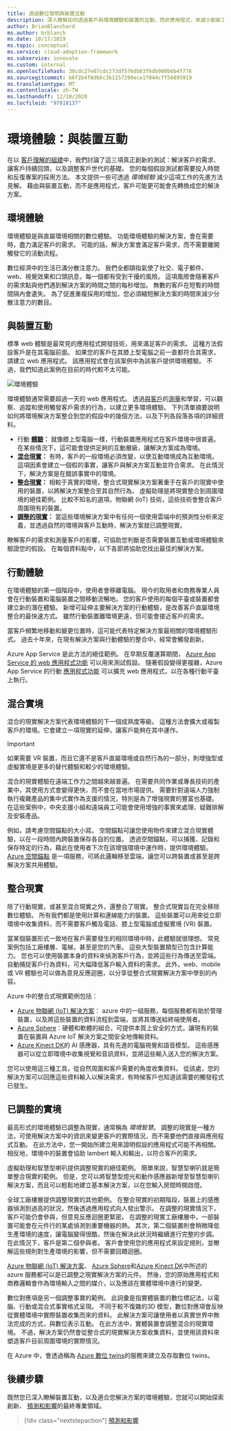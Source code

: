 ```yaml
---
title: 透過數位發明與裝置互動
description: 深入瞭解如何透過客戶與環境體驗和裝置的互動，而非應用程式，來減少創新工作。
author: BrianBlanchard
ms.author: brblanch
ms.date: 10/17/2019
ms.topic: conceptual
ms.service: cloud-adoption-framework
ms.subservice: innovate
ms.custom: internal
ms.openlocfilehash: 30cdc27e87cdc273df576db03f6db980b6b4f776
ms.sourcegitcommit: b6f2b4f8db6c3b1157299ece1f044cff56895919
ms.translationtype: MT
ms.contentlocale: zh-TW
ms.lasthandoff: 12/10/2020
ms.locfileid: "97018137"
---
```

# <a name="ambient-experiences-interact-with-devices"></a>環境體驗：與裝置互動

在以 [客戶理解的組建](./build.md)中，我們討論了這三項真正創新的測試：解決客戶的需求、讓客戶持續回頭，以及調整客戶世代的基礎。 您的每個假設測試都需要投入時間和反復專案的採用方法。 本文提供一些可透過 *環境經驗* 減少這項工作的先進方法見解。 藉由與裝置互動，而不是應用程式，客戶可能更可能會先轉換成您的解決方案。

## <a name="ambient-experiences"></a>環境體驗

環境體驗是與直屬環境相關的數位體驗。 功能環境體驗的解決方案，會在需要時，盡力滿足客戶的需求。 可能的話，解決方案會滿足客戶需求，而不需要離開觸發它的活動流程。

數位經濟中的生活已滿分散注意力。 我們全都頤指氣使了社交、電子郵件、web、視覺效果和口頭訊息，每一個都有受到干擾的風險。 這項風險會隨著客戶的需求點與他們遇到解決方案的時間之間的每秒增加。 無數的客戶在短暫的時間間隔內會遺失。 為了促進重複採用的增加，您必須縮短解決方案的時間來減少分散注意力的數目。

## <a name="interact-with-devices"></a>與裝置互動

標準 web 體驗是最常見的應用程式開發技術，用來滿足客戶的需求。 這種方法假設客戶是在其電腦前面。 如果您的客戶在其膝上型電腦之前一直都符合其需求，請建立 web 應用程式。 該應用程式會在該案例中為該客戶提供環境體驗。 不過，我們知道此案例在目前的時代較不太可能。

![環境體驗](../../_images/innovate/ambient-experiences.png)

環境體驗通常需要超過一天的 web 應用程式。 透過[與客戶](./learn.md)的[測量](./measure.md)和學習，可以觀察、追蹤和使用觸發客戶需求的行為，以建立更多環境體驗。 下列清單摘要說明如何將環境解決方案整合到您的假設中的幾個方法，以及下列各段落各項的詳細資料。

- 行動 **[體驗](#mobile-experience)：** 就像膝上型電腦一樣，行動裝置應用程式在客戶環境中很普遍。 在某些情況下，這可能會提供足夠的互動層級，讓解決方案成為環境。
- **[混合現實](#mixed-reality)：** 有時，客戶的一般環境必須改變，以使互動環境成為互動環境。 這項因素會建立一個假的事實，讓客戶與解決方案互動並符合需求。 在此情況下，解決方案是在錯誤事實中的環境。
- **[整合現實](#integrated-reality)：** 相較于真實的環境，整合式現實解決方案著重于在客戶的現實中使用的裝置，以將解決方案整合至其自然行為。 虛擬助理是將現實整合到周圍環境的絕佳範例。 比較不知名的選項，物聯網 (IoT) 技術，這些技術會整合客戶周圍現有的裝置。
- **[調整的現實](#adjusted-reality)：** 當這些環境解決方案中有任何一個使用雲端中的預測性分析來定義，並透過自然的環境與客戶互動時，解決方案就已調整現實。

瞭解客戶的需求和測量客戶的影響，可協助您判斷是否需要裝置互動或環境體驗來驗證您的假設。 在每個資料點中，以下各節將協助您找出最佳的解決方案。

## <a name="mobile-experience"></a>行動體驗

在環境體驗的第一個階段中，使用者會移離電腦。 現今的取用者和商務專業人員會在行動裝置和電腦裝置之間移動流暢地。 您的客戶使用的每個平臺或裝置都會建立新的潛在體驗。 新增可延伸主要解決方案的行動體驗，是改善客戶直屬環境整合的最快速方式。 雖然行動裝置離環境更遠，但可能會接近客戶的需求。

當客戶頻繁地移動和變更位置時，這可能代表特定解決方案最相關的環境體驗形式。 過去十年來，在現有解決方案與行動體驗的整合中，經常會觸發創新。

Azure App Service 是此方法的絕佳範例。 在早期反覆運算期間， [Azure App Service 的 web 應用程式功能](/azure/app-service/overview) 可以用來測試假設。 隨著假設變得更複雜，Azure App Service 的行動 [應用程式功能](/azure/app-service-mobile) 可以擴充 web 應用程式，以在各種行動平臺上執行。

## <a name="mixed-reality"></a>混合實境

混合的現實解決方案代表環境體驗的下一個成熟度等級。 這種方法會擴大或複製客戶的環境。它會建立一項現實的延伸，讓客戶能夠在其中運作。

> [!IMPORTANT]
> 如果需要 VR 裝置，而且它還不是客戶直屬環境或自然行為的一部分，則增強型或虛擬實境是更多的替代體驗和較少的環境體驗。

混合的現實體驗在遠端工作力之間越來越普遍。 在需要共同作業或專長技術的產業中，其使用方式會變得更快，而不會在當地市場提供。 需要針對遠端人力強制執行複雜產品的集中式實作為支援的情況，特別是為了增強現實的豐富也基礎。 在這些案例中，中央支援小組和遠端員工可能會使用增強的事實來處理、疑難排解及安裝產品。

例如，請考慮空間錨點的大小寫。 空間錨點可讓您使用物件來建立混合現實體驗，以在一段時間內跨裝置保存各自的位置。 透過空間錨點，可以捕獲、記錄和保存特定的行為，藉此在使用者下次在該增強環境中運作時，提供環境體驗。 [Azure 空間錨點](/azure/spatial-anchors/overview) 是一項服務，可將此邏輯移至雲端，讓您可以跨裝置或甚至是跨解決方案共用體驗。

## <a name="integrated-reality"></a>整合現實

除了行動現實，或甚至混合現實之外，還整合了現實。 整合式現實旨在完全移除數位體驗。 所有我們都是使用計算和連線能力的裝置。 這些裝置可以用來從立即環境中收集資料，而不需要客戶觸及電話、膝上型電腦或虛擬實境 (VR) 裝置。

當某個裝置形式一致地在客戶需要發生的相同環境中時，此體驗就很理想。 常見案例包括工廠樓層、電梯，甚至是您的汽車。 這些大型裝置類型已包含計算能力。 您也可以使用裝置本身的資料來偵測客戶行為，並將這些行為傳送至雲端。 自動捕捉客戶行為資料，可大幅降低客戶輸入資料的需求。 此外，web、mobile 或 VR 體驗也可以做為意見反應迴圈，以分享從整合式現實解決方案中學到的內容。

<!-- docutune:casing "advanced computer vision" -->

Azure 中的整合式現實範例包括：

- [Azure 物聯網 (IoT) 解決方案](/azure/iot-fundamentals)： azure 中的一組服務，每個服務都有助於管理裝置，以及將這些裝置的資料流程到雲端，並將其傳送給終端使用者。
- [Azure Sphere](/azure-sphere)：硬體和軟體的組合，可提供本質上安全的方式，讓現有的裝置在裝置與 Azure IoT 解決方案之間安全地傳輸資料。
- [Azure Kinect DK](/azure/kinect-dk)的 AI 感應器，具有先進的電腦視覺和語音模型。 這些感應器可以從立即環境中收集視覺和音訊資料，並將這些輸入送入您的解決方案。

您可以使用這三種工具，從自然周圍和客戶需要的角度收集資料。 從該處，您的解決方案可以回應這些資料輸入以解決需求，有時候客戶也知道該需要的觸發程式已發生。

## <a name="adjusted-reality"></a>已調整的實境

最高形式的環境體驗已調整為現實，通常稱為 *環境智慧*。 調整的現實是一種方法，可使用解決方案中的資訊來變更客戶的實際情況，而不需要他們直接與應用程式互動。 在此方法中，您一開始所建立用來證明假設的應用程式可能不再相關。 相反地，環境中的裝置會協助 lambert 輸入和輸出，以符合客戶的需求。

虛擬助理和智慧型喇叭提供調整現實的絕佳範例。 簡單來說，智慧型喇叭就是簡單整合現實的範例。 但是，您可以將智慧型燈光和動作感應器新增至智慧型喇叭解決方案，而且可以輕鬆地建立基本解決方案，以在您輸入房間時開啟燈。

全球工廠樓層提供調整現實的其他範例。 在整合現實的初期階段，裝置上的感應器偵測到過高的狀況，然後透過應用程式向人發出警示。 在調整的現實情況下，客戶可能仍會參與，但意見反應迴圈更緊密。 在調整的現實工廠樓層中，一部裝置可能會在元件行的某處偵測到重要機器的熱。 其次，第二個裝置則會稍微降低生產環境的速度，讓電腦變得很酷，然後在解決此狀況時繼續進行完整的步調。 在此情況下，客戶是第二個參與者。 客戶會使用您的應用程式來設定規則，並瞭解這些規則對生產環境的影響，但不需要回饋迴圈。

[Azure 物聯網 (IoT) 解決方案](/azure/iot-fundamentals)、 [Azure Sphere](/azure-sphere)和[Azure Kinect DK](/azure/kinect-dk)中所述的 azure 服務都可以是已調整之現實解決方案的元件。 然後，您的原始應用程式和商務邏輯會作為環境輸入之間的媒介，以及應該在實體環境中進行的變更。

數位對應項是另一個調整事實的範例。 此詞彙是指實體裝置的數位標記法，以電腦、行動或混合式事實格式呈現。 不同于較不復雜的3D 模型，數位對應項會反映從實體環境中實際裝置收集而來的資料。 此解決方案可讓使用者以真實世界中無法完成的方式，與數位表示互動。 在此方法中，實體裝置會調整混合的現實環境。 不過，解決方案仍然會從整合式的現實解決方案收集資料，並使用該資料來塑造客戶目前周圍環境的實際情況。

在 Azure 中，會透過稱為 [Azure 數位 twins](/azure/digital-twins/about-digital-twins)的服務來建立及存取數位 twins。

## <a name="next-steps"></a>後續步驟

既然您已深入瞭解裝置互動，以及適合您解決方案的環境體驗，您就可以開始探索創新、 [預測和影響](./predict.md)的最終專業領域。

> [!div class="nextstepaction"]
> [預測和影響](./predict.md)
